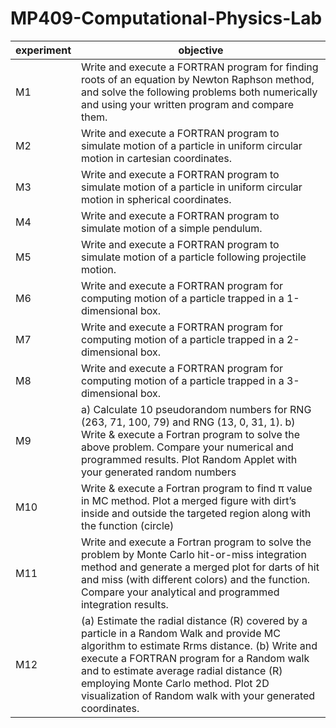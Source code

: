 # MP409-Computational-Physics-Lab
|experiment|objective|
|-----|--------|
| M1  | Write and execute a FORTRAN program for finding roots of an equation by Newton Raphson method, and solve the following problems both numerically and using your written program and compare them. |
| M2  | Write and execute a FORTRAN program to simulate motion of a particle in uniform circular motion in cartesian coordinates. |
| M3  | Write and execute a FORTRAN program to simulate motion of a particle in uniform circular motion in spherical coordinates.  |
| M4  | Write and execute a FORTRAN program to simulate motion of a simple pendulum. |
| M5  | Write and execute a FORTRAN program to simulate motion of a particle following projectile motion. |
| M6  | Write and execute a FORTRAN program for computing motion of a particle trapped in a 1-dimensional box. |
| M7  | Write and execute a FORTRAN program for computing motion of a particle trapped in a 2-dimensional box. |
| M8  | Write and execute a FORTRAN program for computing motion of a particle trapped in a 3-dimensional box. |
| M9  | a) Calculate 10 pseudorandom numbers for RNG (263, 71, 100, 79) and RNG (13, 0, 31, 1).  b) Write & execute a Fortran program to solve the above problem. Compare your numerical and programmed results. Plot Random Applet with your generated random numbers |
| M10 | Write & execute a Fortran program to find π value in MC method. Plot a merged figure with dirt’s inside and outside the targeted region along with the function (circle) |
| M11 | Write and execute a Fortran program to solve the problem by Monte Carlo hit-or-miss integration method and generate a merged plot for darts of hit and miss (with different colors) and the function. Compare your analytical and programmed integration results. |
| M12 | (a) Estimate the radial distance (R) covered by a particle in a Random Walk and provide MC algorithm to estimate Rrms distance. (b) Write and execute a FORTRAN program for a Random walk and to estimate average radial distance (R) employing Monte Carlo method. Plot 2D visualization of Random walk with your generated coordinates. |
